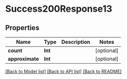 # Success200Response13

## Properties
Name | Type | Description | Notes
------------ | ------------- | ------------- | -------------
**count** | **Int** |  | [optional] 
**approximate** | **Int** |  | [optional] 

[[Back to Model list]](../README.md#documentation-for-models) [[Back to API list]](../README.md#documentation-for-api-endpoints) [[Back to README]](../README.md)


